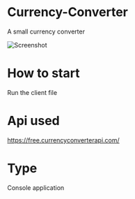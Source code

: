# Currency-Converter

A small currency converter

![Screenshot](https://github.com/StefanPesic/Currency-Converter/blob/master/Converter.PNG)

# How to start
Run the client file

# Api used
https://free.currencyconverterapi.com/

# Type
Console application
